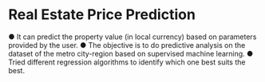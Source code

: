 # Real Estate Price Prediction
● It can predict the property value (in local currency) based on parameters provided by the user.
● The objective is to do predictive analysis on the dataset of the metro city-region based on supervised machine learning.
● Tried different regression algorithms to identify which one best suits the best.
